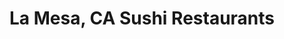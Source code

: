 ---
layout: city
title: La Mesa, CA Sushi Restaurants
permalink: /california/la-mesa/
stateAbbr: CA
stateName: California
cityName: La Mesa
---
